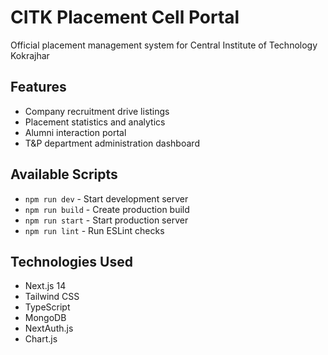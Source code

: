 # CITK Placement Cell Portal

Official placement management system for Central Institute of Technology Kokrajhar

## Features

- Company recruitment drive listings
- Placement statistics and analytics
- Alumni interaction portal
- T&P department administration dashboard

## Available Scripts

- `npm run dev` - Start development server
- `npm run build` - Create production build
- `npm run start` - Start production server
- `npm run lint` - Run ESLint checks

## Technologies Used

- Next.js 14
- Tailwind CSS
- TypeScript
- MongoDB
- NextAuth.js
- Chart.js

